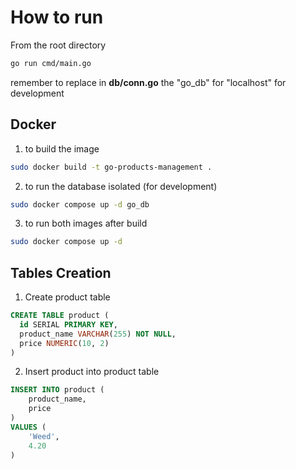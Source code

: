 # How to run

From the root directory

```bash
go run cmd/main.go
```

remember to replace in **db/conn.go** the "go_db" for "localhost" for development

## Docker

1. to build the image

```bash
sudo docker build -t go-products-management .
```

2. to run the database isolated (for development)

```bash
sudo docker compose up -d go_db
```

3. to run both images after build

```bash
sudo docker compose up -d
```

## Tables Creation

1. Create product table

```sql
CREATE TABLE product (
  id SERIAL PRIMARY KEY,
  product_name VARCHAR(255) NOT NULL,
  price NUMERIC(10, 2)
)
```

2. Insert product into product table

```sql
INSERT INTO product (
	product_name,
	price
)
VALUES (
	'Weed',
	4.20
)
```
